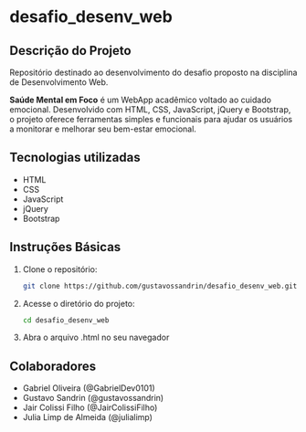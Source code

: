 # desafio_desenv_web

## Descrição do Projeto
Repositório destinado ao desenvolvimento do desafio proposto na disciplina de Desenvolvimento Web.

**Saúde Mental em Foco** é um WebApp acadêmico voltado ao cuidado emocional. Desenvolvido com HTML, CSS, JavaScript, jQuery e Bootstrap, o projeto oferece ferramentas simples e funcionais para ajudar os usuários a monitorar e melhorar seu bem-estar emocional.

## Tecnologias utilizadas

- HTML
- CSS
- JavaScript
- jQuery
- Bootstrap

## Instruções Básicas

1. Clone o repositório:
   ```bash
   git clone https://github.com/gustavossandrin/desafio_desenv_web.git
   ```
2. Acesse o diretório do projeto:
   ```bash
   cd desafio_desenv_web
   ```
3. Abra o arquivo .html no seu navegador

## Colaboradores
- Gabriel Oliveira (@GabrielDev0101) 
- Gustavo Sandrin (@gustavossandrin)
- Jair Colissi Filho (@JairColissiFilho)
- Julia Limp de Almeida (@julialimp)
